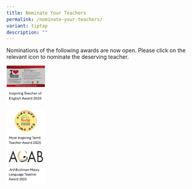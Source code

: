 ```yaml
---
title: Nominate Your Teachers
permalink: /nominate-your-teachers/
variant: tiptap
description: ""
---
```

<p>Nominations of the following awards are now open. Please click on the
relevant icon to nominate the deserving teacher.</p><a class="isomer-image-wrapper" href="files/Nominate Your Teachers /tamil_teachers_award_2025.pdf"><img style="width: 20%;" height="auto" width="100%" alt="" src="/images/English_Award.png"></a>
<p></p>
<div class="isomer-image-wrapper">
<img style="width: 20%;" height="auto" width="100%" alt="" src="/images/Tamil_Award.png">
</div>
<div class="isomer-image-wrapper">
<img style="width: 20%;" height="auto" width="100%" alt="" src="/images/Malay_Award.jpg">
</div>
<p></p>